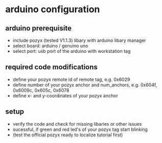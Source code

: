 # arduino configuration

## arduino prerequisite
- include pozyx (tested V1.1.3) libary with arduino libary manager
- select board: arduino / genuino uno
- select port: usb port of the arduino with workstation tag

## required code modifications
- define your pozyx remote id of remote tag, e.g. 0x6029
- define number of your pozyx anchor and num_anchors, e.g. 0x604f, 0x6009c, 0x605c, 0x6078 
- define x- and y-coordinates of your pozyx anchor

## setup
- verify the code and check for missing libaries or other issues
- sucessful, if green and red led's of your pozyx tag start blinking
- (test the official pozyx ready to localize tutorial first)
